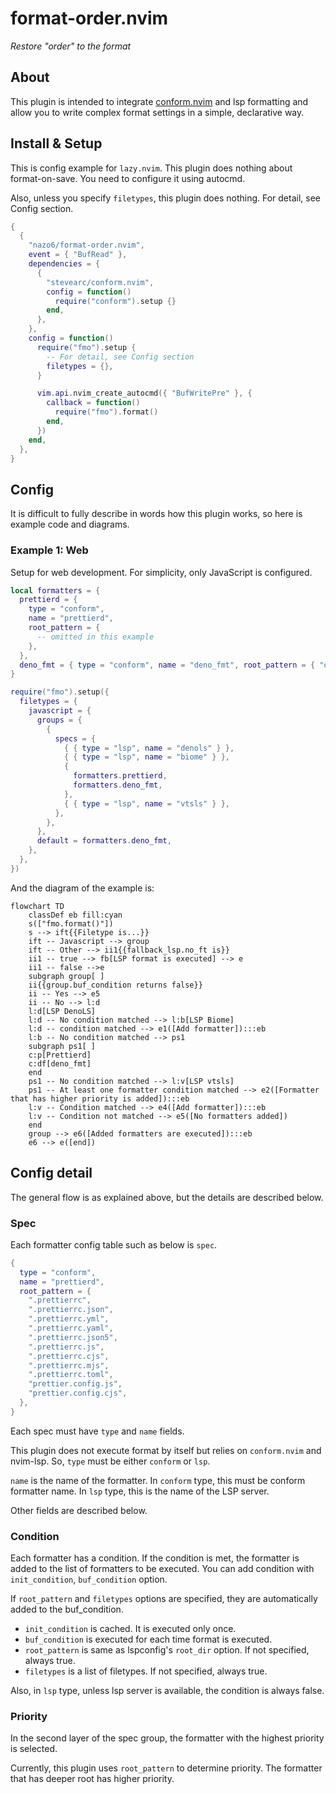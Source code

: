 # format-order.nvim

_Restore "order" to the format_

## About

This plugin is intended to integrate
[conform.nvim](https://github.com/stevearc/conform.nvim) and lsp formatting and
allow you to write complex format settings in a simple, declarative way.

## Install & Setup

This is config example for `lazy.nvim`. This plugin does nothing about
format-on-save. You need to configure it using autocmd.

Also, unless you specify `filetypes`, this plugin does nothing. For detail, see
Config section.

```lua
{
  {
    "nazo6/format-order.nvim",
    event = { "BufRead" },
    dependencies = {
      {
        "stevearc/conform.nvim",
        config = function()
          require("conform").setup {}
        end,
      },
    },
    config = function()
      require("fmo").setup {
        -- For detail, see Config section
        filetypes = {},
      }

      vim.api.nvim_create_autocmd({ "BufWritePre" }, {
        callback = function()
          require("fmo").format()
        end,
      })
    end,
  },
}
```

## Config

It is difficult to fully describe in words how this plugin works, so here is
example code and diagrams.

### Example 1: Web

Setup for web development. For simplicity, only JavaScript is configured.

```lua
local formatters = {
  prettierd = {
    type = "conform",
    name = "prettierd",
    root_pattern = {
      -- omitted in this example
    },
  },
  deno_fmt = { type = "conform", name = "deno_fmt", root_pattern = { "deno.json", "deno.jsonc" } },
}

require("fmo").setup({
  filetypes = {
    javascript = {
      groups = {
        {
          specs = {
            { { type = "lsp", name = "denols" } },
            { { type = "lsp", name = "biome" } },
            {
              formatters.prettierd,
              formatters.deno_fmt,
            },
            { { type = "lsp", name = "vtsls" } },
          },
        },
      },
      default = formatters.deno_fmt,
    },
  },
})
```

And the diagram of the example is:

```mermaid
flowchart TD
    classDef eb fill:cyan
    s(["fmo.format()"])
    s --> ift{{Filetype is...}}
    ift -- Javascript --> group
    ift -- Other --> ii1{{fallback_lsp.no_ft is}}
    ii1 -- true --> fb[LSP format is executed] --> e
    ii1 -- false -->e
    subgraph group[ ]
    ii{{group.buf_condition returns false}}
    ii -- Yes --> e5
    ii -- No --> l:d
    l:d[LSP DenoLS]
    l:d -- No condition matched --> l:b[LSP Biome]
    l:d -- condition matched --> e1([Add formatter]):::eb
    l:b -- No condition matched --> ps1
    subgraph ps1[ ]
    c:p[Prettierd]
    c:df[deno_fmt]
    end    
    ps1 -- No condition matched --> l:v[LSP vtsls]
    ps1 -- At least one formatter condition matched --> e2([Formatter that has higher priority is added]):::eb
    l:v -- Condition matched --> e4([Add formatter]):::eb
    l:v -- Condition not matched --> e5([No formatters added])
    end
    group --> e6([Added formatters are executed]):::eb
    e6 --> e([end])
```

## Config detail

The general flow is as explained above, but the details are described below.

### Spec

Each formatter config table such as below is `spec`.

```lua
{
  type = "conform",
  name = "prettierd",
  root_pattern = {
    ".prettierrc",
    ".prettierrc.json",
    ".prettierrc.yml",
    ".prettierrc.yaml",
    ".prettierrc.json5",
    ".prettierrc.js",
    ".prettierrc.cjs",
    ".prettierrc.mjs",
    ".prettierrc.toml",
    "prettier.config.js",
    "prettier.config.cjs",
  },
}
```

Each spec must have `type` and `name` fields.

This plugin does not execute format by itself but relies on `conform.nvim` and
nvim-lsp. So, `type` must be either `conform` or `lsp`.

`name` is the name of the formatter. In `conform` type, this must be conform
formatter name. In `lsp` type, this is the name of the LSP server.

Other fields are described below.

### Condition

Each formatter has a condition. If the condition is met, the formatter is added
to the list of formatters to be executed. You can add condition with
`init_condition`, `buf_condition` option.

If `root_pattern` and `filetypes` options are specified, they are automatically
added to the buf_condition.

- `init_condition` is cached. It is executed only once.
- `buf_condition` is executed for each time format is executed.
- `root_pattern` is same as lspconfig's `root_dir` option. If not specified,
  always true.
- `filetypes` is a list of filetypes. If not specified, always true.

Also, in `lsp` type, unless lsp server is available, the condition is always
false.

### Priority

In the second layer of the spec group, the formatter with the highest priority
is selected.

Currently, this plugin uses `root_pattern` to determine priority. The formatter
that has deeper root has higher priority.
